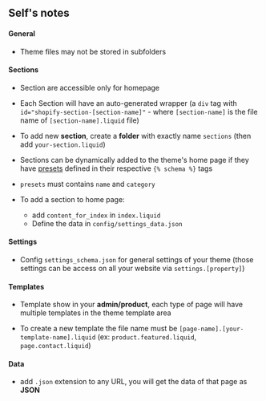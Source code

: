 ## Self's notes

#### General

- Theme files may not be stored in subfolders

#### Sections

- Section are accessible only for homepage

- Each Section will have an auto-generated wrapper (a `div` tag with `id="shopify-section-[section-name]"` - where `[section-name]` is the file name of `[section-name].liquid` file)

- To add new **section**, create a **folder** with exactly name `sections` (then add `your-section.liquid`)

- Sections can be dynamically added to the theme's home page if they have [presets](https://shopify.dev/tutorials/develop-theme-use-sections#presets) defined in their respective `{% schema %}` tags

- `presets` must contains `name` and `category`

- To add a section to home page:
  - add `content_for_index` in `index.liquid`
  - Define the data in `config/settings_data.json`

#### Settings

- Config `settings_schema.json` for general settings of your theme (those settings can be access on all your website via `settings.[property]`)

#### Templates

- Template show in your **admin/product**, each type of page will have multiple templates in the theme template area

- To create a new template the file name must be `[page-name].[your-template-name].liquid` (ex: `product.featured.liquid`, `page.contact.liquid`)

#### Data

- add `.json` extension to any URL, you will get the data of that page as **JSON**
